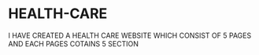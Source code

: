 # HEALTH-CARE
I HAVE CREATED A HEALTH CARE WEBSITE WHICH CONSIST OF 5 PAGES AND EACH PAGES COTAINS 5 SECTION
